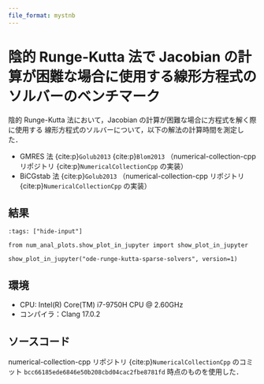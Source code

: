```yaml
---
file_format: mystnb
---
```


# 陰的 Runge-Kutta 法で Jacobian の計算が困難な場合に使用する線形方程式のソルバーのベンチマーク

陰的 Runge-Kutta 法において，Jacobian の計算が困難な場合に方程式を解く際に使用する
線形方程式のソルバーについて，以下の解法の計算時間を測定した．

- GMRES 法 {cite:p}`Golub2013` {cite:p}`Blom2013`
  （numerical-collection-cpp リポジトリ {cite:p}`NumericalCollectionCpp` の実装）
- BiCGstab 法 {cite:p}`Golub2013`
  （numerical-collection-cpp リポジトリ {cite:p}`NumericalCollectionCpp` の実装）

## 結果

```{code-cell}
:tags: ["hide-input"]

from num_anal_plots.show_plot_in_jupyter import show_plot_in_jupyter

show_plot_in_jupyter("ode-runge-kutta-sparse-solvers", version=1)
```

## 環境

- CPU: Intel(R) Core(TM) i7-9750H CPU @ 2.60GHz
- コンパイラ：Clang 17.0.2

## ソースコード

numerical-collection-cpp リポジトリ {cite:p}`NumericalCollectionCpp`
のコミット `bcc66185ede6846e50b208cbd04cac2fbe8781fd` 時点のものを使用した．
